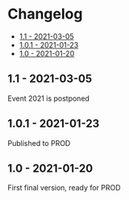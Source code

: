 Changelog
=========

<!-- TOC -->

- [1.1 - 2021-03-05](#11---2021-03-05)
- [1.0.1 - 2021-01-23](#101---2021-01-23)
- [1.0 - 2021-01-20](#10---2021-01-20)

<!-- /TOC -->

## 1.1 - 2021-03-05

Event 2021 is postponed

## 1.0.1 - 2021-01-23

Published to PROD

## 1.0 - 2021-01-20

First final version, ready for PROD
